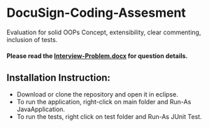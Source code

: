 # DocuSign-Coding-Assesment
Evaluation for solid OOPs Concept, extensibility, clear commenting, inclusion of tests.

#### Please read the <a href="https://github.com/nmp4817/DocuSign-Coding-Assesment/edit/master/Interview-Problem.docx">Interview-Problem.docx</a> for question details.

## Installation Instruction:
<ul>
  <li>Download or clone the repository and open it in eclipse.</li>
  <li>To run the application, right-click on main folder and Run-As JavaApplication.</li>
  <li>To run the tests, right click on test folder and Run-As JUnit Test.</li>
</ul>

